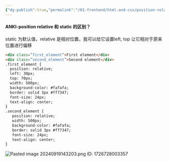 ```yaml
---
{"dg-publish":true,"permalink":"/01-frontend/html-and-css/position-relative-and-static/","title":"position relative 和 static 的区别","created":"2024-09-19T14:25:46.226+08:00","updated":"2024-09-19T14:40:04.039+08:00"}
---
```


#### ANKI-position relative 和 static 的区别？
static 为默认值，relative 是相对位置，我可以给它设置left, top 让它相对于原来位置进行偏移
```html
<div class=”first_element”>First element</div>
<div class=”second_element”>Second element</div>
.first_element {
  position: relative;
  left: 30px;
  top: 70px;
  width: 500px;
  background-color: #fafafa;
  border: solid 3px #ff7347;
  font-size: 24px;
  text-align: center;
}
.second_element {
   position: relative;
   width: 500px;
   background-color: #fafafa;
   border: solid 3px #ff7347;
   font-size: 24px;
   text-align: center;
}
```
![Pasted image 20240919143203.png](/img/user/Pasted%20image%2020240919143203.png)
ID: 1726728003357

